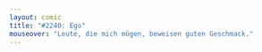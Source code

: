 ```yaml
---
layout: comic
title: "#2240: Ego"
mouseover: "Leute, die mich mögen, beweisen guten Geschmack."
---
```

